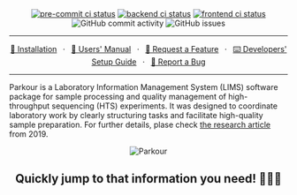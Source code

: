 <div align="center">
    <a href="https://results.pre-commit.ci/latest/github/maxplanck-ie/parkour2/develop">
    <img alt="pre-commit ci status" src="https://results.pre-commit.ci/badge/github/maxplanck-ie/parkour2/develop.svg"></a>
    <a href="https://github.com/maxplanck-ie/parkour2/actions/workflows/django.yml">
    <img alt="backend ci status" src="https://github.com/maxplanck-ie/parkour2/actions/workflows/django.yml/badge.svg"></a>
    <a href="https://github.com/maxplanck-ie/parkour2/actions/workflows/playwright.yml">
    <img alt="frontend ci status" src="https://github.com/maxplanck-ie/parkour2/actions/workflows/playwright.yml/badge.svg"></a>
    <img alt="GitHub commit activity" src="https://img.shields.io/github/commit-activity/m/maxplanck-ie/parkour2">
    <img alt="GitHub issues" src="https://img.shields.io/github/issues/maxplanck-ie/parkour2">
</div>

---

<p align="center">
    <a href="https://github.com/maxplanck-ie/parkour2/wiki/Installation">🚀 Installation</a>
    &ensp;·&ensp;
    <a href="https://github.com/maxplanck-ie/parkour2/wiki/Introduction#introduction">📕 Users' Manual</a>
    &ensp;·&ensp;
    <a href="https://github.com/maxplanck-ie/parkour2/discussions">🎁 Request a Feature</a>
    &ensp;·&ensp;
    <a href="https://github.com/maxplanck-ie/parkour2/wiki/Contributing">⌨️ Developers' Setup Guide</a>
    &ensp;·&ensp;
    <a href="https://github.com/maxplanck-ie/parkour2/issues">🐛 Report a Bug</a>
</p>

---

Parkour is a Laboratory Information Management System (LIMS) software package
for sample processing and quality management of high-throughput sequencing
(HTS) experiments. It was designed to coordinate laboratory work by clearly
structuring tasks and facilitate high-quality sample preparation. For further
details, plase check [the research article](https://academic.oup.com/bioinformatics/article/35/8/1422/5102872#393914685) from 2019.

<div align="center">
    <img alt="Parkour" src="https://github.com/maxplanck-ie/parkour2/blob/develop/misc/readme.png">
    <p align="center"><h2>Quickly jump to that information you need! 🤸🏻‍♀️</h2></p>
</div>